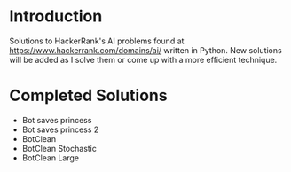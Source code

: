 # Introduction
Solutions to HackerRank's AI problems found at https://www.hackerrank.com/domains/ai/ written in Python. New solutions will be added as I solve them or come up with a more efficient technique.

# Completed Solutions
- Bot saves princess
- Bot saves princess 2
- BotClean
- BotClean Stochastic
- BotClean Large
